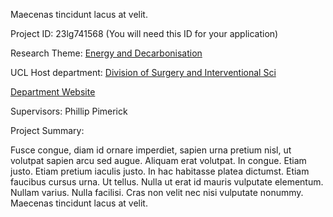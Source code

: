Maecenas tincidunt lacus at velit.

Project ID: 23lg741568
(You will need this ID for your application)

Research Theme: [Energy and Decarbonisation](../themes/energy-and-decarbonisation)

UCL Host department: [Division of Surgery and Interventional Sci](../departments/division-of-surgery-and-interventional-sci)

[Department Website](https://www.example.com/dept6)

Supervisors: Phillip Pimerick

Project Summary:

Fusce congue, diam id ornare imperdiet, sapien urna pretium nisl, ut volutpat sapien arcu sed augue. Aliquam erat volutpat. In congue. Etiam justo. Etiam pretium iaculis justo. In hac habitasse platea dictumst. Etiam faucibus cursus urna. Ut tellus. Nulla ut erat id mauris vulputate elementum. Nullam varius. Nulla facilisi. Cras non velit nec nisi vulputate nonummy. Maecenas tincidunt lacus at velit.